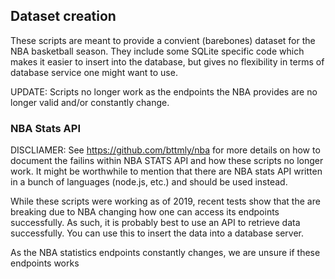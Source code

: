 ## Dataset creation

These scripts are meant to provide a convient (barebones) dataset for the NBA
basketball season. They include some SQLite specific code which makes it easier
to insert into the database, but gives no flexibility in terms of database
service one might want to use.

UPDATE: Scripts no longer work as the endpoints the NBA provides are no longer
valid and/or constantly change.

### NBA Stats API

DISCLIAMER: See https://github.com/bttmly/nba for more details on how to
document the failins within NBA STATS API and how these scripts no longer work.
It might be worthwhile to mention that there are NBA stats API written in a
bunch of languages (node.js, etc.) and should be used instead.

While these scripts were working as of 2019, recent tests show that the are
breaking due to NBA changing how one can access its endpoints successfully. As
such, it is probably best to use an API to retrieve data successfully. You can
use this to insert the data into a database server.

As the NBA statistics endpoints constantly changes, we are unsure if these
endpoints works
